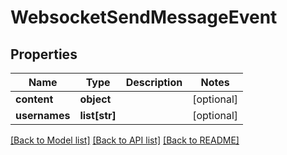 # WebsocketSendMessageEvent

## Properties
Name | Type | Description | Notes
------------ | ------------- | ------------- | -------------
**content** | **object** |  | [optional] 
**usernames** | **list[str]** |  | [optional] 

[[Back to Model list]](../README.md#documentation-for-models) [[Back to API list]](../README.md#documentation-for-api-endpoints) [[Back to README]](../README.md)


